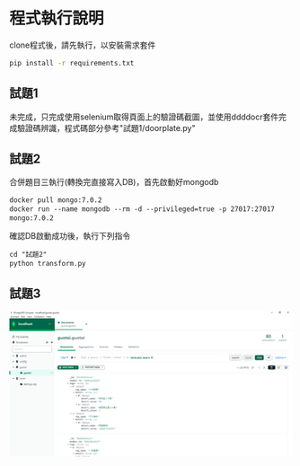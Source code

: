 # 程式執行說明
clone程式後，請先執行，以安裝需求套件
```bash
pip install -r requirements.txt
```
## 試題1
未完成，只完成使用selenium取得頁面上的驗證碼截圖，並使用ddddocr套件完成驗證碼辨識，程式碼部分參考"試題1/doorplate.py"
## 試題2
合併題目三執行(轉換完直接寫入DB)，首先啟動好mongodb
```
docker pull mongo:7.0.2
docker run --name mongodb --rm -d --privileged=true -p 27017:27017 mongo:7.0.2
```
確認DB啟動成功後，執行下列指令
```
cd "試題2"
python transform.py
```
## 試題3
![](question3.png)
